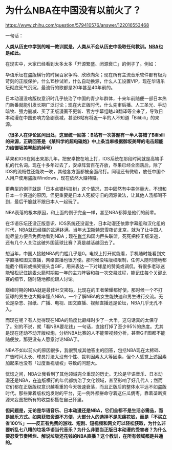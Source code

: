# 为什么NBA在中国没有以前火了？

https://www.zhihu.com/question/579410576/answer/122016553468

一句话：

**人类从历史中学到的唯一教训就是，人类从不会从历史中吸取任何教训。[NBA](https://zhida.zhihu.com/search?content_id=717548072&content_type=Answer&match_order=1&q=NBA&zhida_source=entity)也是如此。**

在现实中，大家已经看到太多太多「开源繁盛、闭源衰亡」的例子了。例如：

华语乐坛在盗版横行的时候百家争鸣、欣欣向荣；现在所有主流音乐软件都有极为苛刻的正版保护，什么15秒试听，什么自动换源，什么人工设置VIP，现在华语乐坛彻底死气沉沉，最流行的歌都是20年甚至40年前的。

日本动漫没啥版权意识时几乎统治了中国的青少年群体，十来年前随便一部日本热门新番就能引发长期广泛讨论；现在大正版时代，什么先审后播、人工圣光、手动暗牧、强力删减、买了正版漫画不更新、官方字幕组瞎J8翻译等全来了，导致日本动漫在中国影响力急剧衰减，甚至B站有将近一半的人不知道「Bilibili」的来源。

**（很多人在评论区问出处，这里统一回答：B站有一次答题有一半人答错了Bilibili的来源，正确回答是 《某科学的超电磁炮》中上条当麻根据御坂美琴的电击超能力给御坂美琴起的绰号）**

苹果和IOS在刚出来那几年，把安卓按在地上打，IOS系统在那段时间就是高端手机的代名词。现在十多年过去了，安卓阵营百花齐放，苹果已经全面落后，除了IOS的流畅性还能吹一吹，其他各方面都被全面吊打。同理还有微软，放任中国个人用户使用盗版Windows，现在依然大赚特赚。

更典型的例子就是「日本点错科技树」这个情况，其中固然有中美体量大，不想和日本一个赛道的原因，但更重要是日本人死板守旧的闭源做法，让其他人汤都喝不到，最后干脆就不跟日本人一起玩了。

NBA衰落的根本原因，和上面的例子完全一样，甚至NBA都算是他们的前辈。

在华语乐坛还没正版意识、IOS系统还没诞生、日本动漫还依靠字幕组和汉化组的时代，NBA就已经赚的盆满钵满。当年[大卫斯特恩](https://zhida.zhihu.com/search?content_id=717548072&content_type=Answer&match_order=1&q=%E5%A4%A7%E5%8D%AB%E6%96%AF%E7%89%B9%E6%81%A9&zhida_source=entity)雪夜访北京，就为了让中国人能尽量方便且免费地看到NBA；现在[肖华](https://zhida.zhihu.com/search?content_id=717548072&content_type=Answer&match_order=1&q=%E8%82%96%E5%8D%8E&zhida_source=entity)和国内巨头联盟，死死把控正版渠道，还有几个人关注这破外国篮球比赛？真是越活越回去了。

想当年，中国人接触NBA的门槛几乎是0。电视上打开就能看，手机随时能看到文字直播和图文直播，网络直播也很方便。那时候没啥版权限制，任何人随时随地都能截个精彩或搞笑镜头当GIF，用来表达一下对球星的赞美或调侃。有很多老球迷能轻松记住[姚麦火箭](https://zhida.zhihu.com/search?content_id=717548072&content_type=Answer&match_order=1&q=%E5%A7%9A%E9%BA%A6%E7%81%AB%E7%AE%AD&zhida_source=entity)时期每一年的主力阵容和每一次交易过程，能记住每个关键比赛的细节，随时随地都能跟人讨论。

巅峰时期的NBA就是最佳社交密码，比现在的王者荣耀都好使。那时候一个不打篮球的男生也大概率懂点NBA，一个了解NBA的女生能快速和男生进行交流。无论是杂志、报纸、广播、电视、图文直播、视频直播还是论坛，NBA几乎无孔不入。

而现在呢？有人觉得现在NBA的热度比巅峰时少了一大半，这句话真的太保守了。别的不说，就「看NBA要花钱」一句话，直接打掉了至少95%的热度。尤其是现在还动不动开版权炮，分析NBA比赛的人不能带视频分析，甚至GIF图都不能随便放，那更没有人愿意讨论NBA了。

NBA不如以前火的原因很多，我很赞成其他答主的回答，包括NBA现在太稀碎、广告时间太长、球员打法太没有个性、裁判因素太大等因素，但个人感觉上述因素加起来也没有「过度重视版权」导致的问题大。

恍惚之间，NBA让我看到了其他领域完全重现的历史。无论是华语音乐、日本动漫还是NBA，在盗版横行的年代都统治了文化领域，甚至影响了好几代人；然而它们都在正版版权意识越看重的今天极速衰落，而且正版后的整体水平远不如盗版时代。那些靠着版权炮发财的平台，无一例外都拼命守着这仨瓜俩枣，靠着垄断资源来妄图把所有的收益都揽在自己怀里。

**但问题是，无论是华语音乐、日本动漫还是NBA，它们全都不是生活必需品，而是娱乐方式。如果获取资源不方便，大部分人的选择不是忍痛花钱，而是「不买立省100%」——反正有免费的游戏、短剧、短视频和网文可以轻松获取，为什么非要听乱七八糟的垃圾华语当代音乐？为什么非要当正版日本动漫的受害者？为什么要忍受节奏稀烂、解说垃圾还花钱的NBA直播？这个教训，在所有领域都是共通的。**